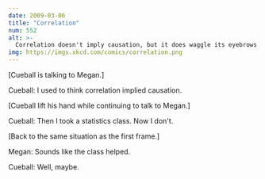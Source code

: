 ```yaml
---
date: 2009-03-06
title: "Correlation"
num: 552
alt: >-
  Correlation doesn't imply causation, but it does waggle its eyebrows suggestively and gesture furtively while mouthing 'look over there'.
img: https://imgs.xkcd.com/comics/correlation.png
---
```

[Cueball is talking to Megan.]

Cueball: I used to think correlation implied causation.

[Cueball lift his hand while continuing to talk to Megan.]

Cueball: Then I took a statistics class. Now I don't.

[Back to the same situation as the first frame.]

Megan: Sounds like the class helped.

Cueball: Well, maybe.